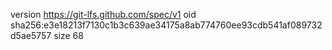 version https://git-lfs.github.com/spec/v1
oid sha256:e3e18213f7130c1b3c639ae34175a8ab774760ee93cdb541af089732d5ae5757
size 68
